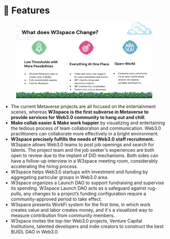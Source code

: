 # 🍭 Features

<figure><img src="../.gitbook/assets/image (1).png" alt=""><figcaption></figcaption></figure>

* The current Metaverse projects are all focused on the entertainment scenes, whereas **W3space is the first subverse in Metaverse to provide services for Web3.0 community to hang out and chill**.&#x20;
* **Make collab easier & Make work happier** by visualizing and entertaining the tedious process of team collaboration and communication. Web3.0 practitioners can collaborate more effectively in a bright environment.
* **W3space precisely fulfills the needs of Web3.0 staff recruitment.** W3space allows Web3.0 teams to post job openings and search for talents. The project team and the job seeker's experiences are both open to review due to the implant of DID mechanisms. Both sides can have a follow-up interview in a W3space meeting room, considerably accelerating the hiring process.
* W3space helps Web3.0 startups with investment and funding by aggregating particular groups in Web3.0 area.&#x20;
* W3space organizes a Launch DAO to support fundraising and supervise its spending. W3space Launch DAO acts as a safeguard against rug-pulls, any changes to a project’s funding configuration require a community-approved period to take effect.&#x20;
* W3space presents WorkFi system for the first time, in which work creates value and labor creates money, and it's a visualized way to measure contribution from community members.
* W3space invites the top-tier Web3.0 projects, Venture Capital Institutions, talented developers and indie creators to construct the best BUIDL DAO in Web3.0.
